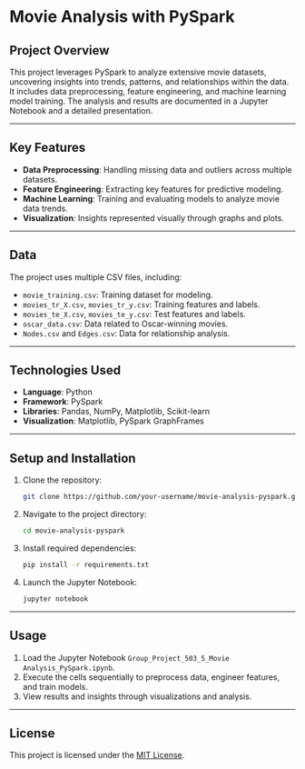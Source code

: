 # Movie Analysis with PySpark

## Project Overview
This project leverages PySpark to analyze extensive movie datasets, uncovering insights into trends, patterns, and relationships within the data. It includes data preprocessing, feature engineering, and machine learning model training. The analysis and results are documented in a Jupyter Notebook and a detailed presentation.

---

## Key Features
- **Data Preprocessing**: Handling missing data and outliers across multiple datasets.
- **Feature Engineering**: Extracting key features for predictive modeling.
- **Machine Learning**: Training and evaluating models to analyze movie data trends.
- **Visualization**: Insights represented visually through graphs and plots.

---

## Data
The project uses multiple CSV files, including:
- `movie_training.csv`: Training dataset for modeling.
- `movies_tr_X.csv`, `movies_tr_y.csv`: Training features and labels.
- `movies_te_X.csv`, `movies_te_y.csv`: Test features and labels.
- `oscar_data.csv`: Data related to Oscar-winning movies.
- `Nodes.csv` and `Edges.csv`: Data for relationship analysis.

---

## Technologies Used
- **Language**: Python
- **Framework**: PySpark
- **Libraries**: Pandas, NumPy, Matplotlib, Scikit-learn
- **Visualization**: Matplotlib, PySpark GraphFrames

---

## Setup and Installation
1. Clone the repository:
   ```bash
   git clone https://github.com/your-username/movie-analysis-pyspark.git
   ```
2. Navigate to the project directory:
   ```bash
   cd movie-analysis-pyspark
   ```
3. Install required dependencies:
   ```bash
   pip install -r requirements.txt
   ```
4. Launch the Jupyter Notebook:
   ```bash
   jupyter notebook
   ```

---

## Usage
1. Load the Jupyter Notebook `Group_Project_503_5_Movie Analysis_PySpark.ipynb`.
2. Execute the cells sequentially to preprocess data, engineer features, and train models.
3. View results and insights through visualizations and analysis.

---

## License
This project is licensed under the [MIT License](LICENSE).
